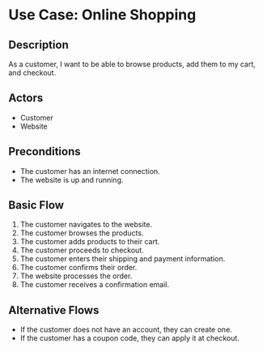 # Use Case: Online Shopping

## Description
As a customer, I want to be able to browse products, add them to my cart, and checkout.

## Actors
- Customer
- Website

## Preconditions
- The customer has an internet connection.
- The website is up and running.

## Basic Flow
1. The customer navigates to the website.
2. The customer browses the products.
3. The customer adds products to their cart.
4. The customer proceeds to checkout.
5. The customer enters their shipping and payment information.
6. The customer confirms their order.
7. The website processes the order.
8. The customer receives a confirmation email.

## Alternative Flows
- If the customer does not have an account, they can create one.
- If the customer has a coupon code, they can apply it at checkout.

